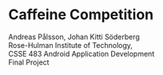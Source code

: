 Caffeine Competition
==============
Andreas Pålsson, Johan Kitti Söderberg<br/>
Rose-Hulman Institute of Technology, <br/>
CSSE 483 Android Application Development<br/>
Final Project
